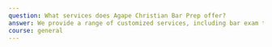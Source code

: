 ```yaml
---
question: What services does Agape Christian Bar Prep offer?
answer: We provide a range of customized services, including bar exam tutoring, essay writing crash courses, MBE prep, early bar preparation for law students, and personalized study plans for both first-time and repeat test takers. We also offer law school exam preparation and consulting for law schools looking to improve bar passage rates.
course: general
---
```

